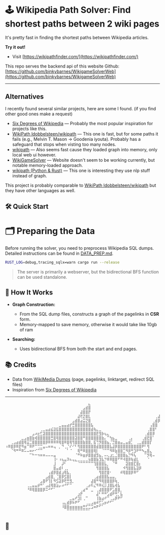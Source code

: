 # 🕹️ Wikipedia Path Solver: Find shortest paths between 2 wiki pages

It's pretty fast in finding the shortest paths between Wikipedia articles.

**Try it out!**

- Visit [https://wikipathfinder.com/](https://wikipathfinder.com/)

This repo serves the backend api of this website Github: [https://github.com/binkybarnes/WikigameSolverWeb](https://github.com/binkybarnes/WikigameSolverWeb)

---

## Alternatives

I recently found several similar projects, here are some I found. (if you find other good ones make a request)

- [Six Degrees of Wikipedia](https://github.com/jwngr/sdow) — Probably the most popular inspiration for projects like this.
- [WikiPath ldobbelsteen/wikipath](https://github.com/ldobbelsteen/wikipath) — This one is fast, but for some paths it fails (e.g., Melvin T. Mason -> Goodenia iyouta). Probably has a safeguard that stops when visting too many nodes.
- [wikipath](https://github.com/wgoodall01/wikipath) — Also seems fast cause they loaded graph into memory, only local web ui however.
- [WikiGameSolver](https://github.com/spaceface777/WikiGameSolver) — Website doesn't seem to be working currently, but notable memory-loaded approach.
- [wikipath (Python & Rust)](https://github.com/cosmobobak/wikipath) — This one is interesting they use nlp stuff instead of graph.

This project is probably comparable to [WikiPath ldobbelsteen/wikipath](https://github.com/ldobbelsteen/wikipath) but they have other languages as well.

## 🛠️ Quick Start

# 🗂️ Preparing the Data

Before running the solver, you need to preprocess Wikipedia SQL dumps.  
Detailed instructions can be found in [DATA_PREP.md](./DATA_PREP.md).

```bash
RUST_LOG=debug,tracing_sqlx=warn cargo run --release
```

> The server is primarily a webserver, but the bidirectional BFS function can be used standalone.

## 🧩 How It Works

- **Graph Construction:**

  - From the SQL dump files, constructs a graph of the pagelinks in **CSR** form.
  - Memory-mapped to save memory, otherwise it would take like 10gb of ram

- **Searching:**

  - Uses bidirectional BFS from both the start and end pages.

## 📚 Credits

- Data from [WikiMedia Dumps](https://dumps.wikimedia.org/enwiki/latest/) (page, pagelinks, linktarget, redirect SQL files)
- Inspiration from [Six Degrees of Wikipedia](https://github.com/jwngr/sdow)

---

```text
⠀⠀⠀⠀⠀⠀⠀⠀⠀⠀⠀⠀⠀⠀⠀⠀⠀⠀⠀⠀⠀⠀⠀⠀⠀⠀⠀⠀⠀⠀⠀⣄⠀⠀⠀⠀⠀⠀⠀⠀⠀⠀⠀⠀⠀⠀⠀⠀⠀⠀⠀⠀⠀⠀⠀⠀⠀⠀⠀⠀
⠀⠀⠀⠀⠀⠀⠀⠀⠀⠀⠀⠀⠀⠀⠀⠀⠀⠀⠀⠀⠀⠀⠀⠀⠀⠀⠀⠀⠀⣠⣾⣿⠀⠀⠀⠀⠀⠀⠀⠀⠀⠀⠀⠀⠀⠀⠀⠀⠀⠀⠀⠀⠀⠀⠀⠀⠀⠀⠀⠀
⠀⠀⠀⠀⠀⠀⠀⠀⠀⠀⠀⠀⠀⠀⠀⠀⠀⠀⠀⠀⠀⠀⠀⠀⠀⠀⠀⠀⣼⣿⣿⡟⠀⠀⠀⠀⠀⠀⠀⠀⠀⠀⠀⠀⠀⠀⠀⠀⠀⠀⠀⠀⠀⠀⠀⠀⠀⠀⣴⡟
⠀⠀⠀⠀⠀⠀⠀⠀⠀⠀⠀⠀⠀⠀⠀⠀⠀⠀⠀⠀⠀⠀⠀⠀⠀⠀⠀⣼⢟⣝⣿⣇⠀⠀⠀⠀⠀⠀⠀⠀⠀⠀⠀⠀⠀⠀⠀⠀⠀⠀⠀⠀⠀⠀⠀⠀⢀⣼⡟⠀
⠀⠀⠀⠀⠀⠀⠀⠀⠀⠀⠀⠀⠀⠀⠀⠀⠀⠀⠀⠀⠀⠀⠀⠀⠀⣠⣾⣿⣴⣭⣝⣿⠀⠀⠀⠀⠀⠀⠀⠀⠀⠀⠀⠀⠀⠀⠀⠀⠀⠀⠀⠀⠀⠀⠀⢀⣾⡿⠀⠀
⠀⠀⠀⠀⠀⠀⠀⠀⠀⠀⠀⠀⠀⠀⠀⠀⠀⠀⠀⠀⣀⣤⣤⣴⡞⣛⣿⣿⣿⣿⣿⣿⣧⠀⠀⠀⠀⠀⠀⠀⠀⠀⠀⠀⠀⠀⠀⠀⠀⠀⠀⠀⠀⠀⢠⣿⣿⠀⠀⠀
⠀⠀⠀⠀⠀⠀⠀⠀⠀⠀⠀⠀⠀⢀⣀⣤⣴⣮⣽⣯⣿⣿⣿⣿⣿⣿⣿⣿⣿⣿⣿⣿⣾⢷⣄⣀⠀⠀⠀⠀⠀⠀⠀⠀⠀⠀⠀⠀⠀⠀⠀⠀⠀⢀⣿⣿⠃⠀⠀⠀
⠀⠀⠀⠀⠀⠀⠀⠀⠀⠀⣠⠴⣖⣋⣽⣿⣿⣿⣿⣿⣿⣿⣿⣿⣿⣿⣿⣿⣿⣿⣿⣿⣿⣿⣟⣻⡷⢦⣄⠀⠀⠀⠀⠀⠀⠀⠀⠀⠀⠀⠀⠀⢀⣾⣿⡿⠀⠀⠀⠀
⠀⠀⠀⠀⠀⠀⣀⣠⣶⣿⣷⢾⣿⣿⣿⣿⣿⣛⣿⢿⣿⣿⣿⣿⣿⣿⣽⣿⣿⠛⣿⣿⣿⣿⣿⣿⣷⡄⠉⢳⣦⣀⠀⠀⠀⠀⢀⡄⠀⠀⠀⢀⣾⣟⣿⠁⠀⠀⠀⠀
⠀⠀⢀⣠⣴⣾⣿⢿⣭⣉⣿⣿⣿⣿⣿⡿⠿⠿⠿⠿⢿⣿⠿⣿⢿⢻⣿⣿⣿⣷⣿⣿⡀⣯⢙⡻⣿⣿⣦⡈⣙⣿⣶⣤⣀⣤⣾⡁⠀⢀⣀⣾⣿⣿⡏⠀⠀⠀⠀⠀
⠰⠿⣿⡿⠿⣟⠻⣶⠉⠿⠟⠉⢉⣉⣤⠤⠶⠶⢤⠀⡀⠙⢀⡈⠎⠊⠃⢻⣿⣿⣿⣿⣿⣿⣾⣿⣿⣿⣿⣧⣼⡿⣿⣿⣿⣿⣿⣿⣿⣿⣿⠟⠃⢻⠀⠀⠀⠀⠀⠀
⠀⠀⠈⠻⠛⠛⠿⠥⠤⠶⠖⠊⠉⠉⠀⠀⠀⠀⠀⠀⠀⠀⠀⠁⠈⠀⠀⢿⠛⠿⣿⣿⣿⢿⡇⠀⠈⠉⠉⠻⠿⣷⣿⣿⣉⠻⡿⢛⣹⠟⠛⠳⣤⣿⣄⠀⠀⠀⠀⠀
⠀⠀⠀⠀⠀⠀⠀⠀⠀⠉⠓⠒⠲⠶⠶⠤⠤⠤⣤⠀⠀⠀⠀⠀⠀⠀⠈⠛⠷⣶⡾⣿⣿⣾⣻⣦⡀⠤⢄⣰⣂⣈⣿⣿⣿⣦⡙⠻⢧⠀⠀⠀⠉⡻⢿⠤⠀⠀⠀⠀
⠀⠀⠀⠀⠀⠀⠀⠀⠀⠀⠀⠀⠀⠀⠀⠀⠀⠀⢸⠂⠰⢦⣤⠽⠦⢤⣄⣀⣀⣀⣀⣲⣿⣿⣷⣹⣧⡙⠿⠿⣿⣿⠋⠛⠺⣿⡿⢷⣾⣇⠀⠀⠀⠈⠀⠀⠀⠀⠀⠀
⠀⠀⠀⠀⠀⠀⠀⠀⠀⠀⠀⠀⠀⠀⠀⠀⠀⠀⣸⠀⠀⡼⠃⠀⠀⠀⠀⠈⠉⠉⠉⠉⠉⢹⣿⣿⣿⣧⡀⠀⠈⠛⠀⠀⠀⣽⣿⣿⣏⣿⡆⠀⠀⠀⠀⠀⠀⠀⠀⠀
⠀⠀⠀⠀⠀⠀⠀⠀⠀⠀⠀⠀⠀⠀⠀⠀⠀⠀⣿⣤⣾⠇⢀⡀⠀⠀⠀⠀⠀⠀⠀⠀⠀⠀⢻⣿⣿⣿⣧⠀⠀⠀⠀⠀⠺⢻⣿⣿⣧⣽⡿⠀⠀⠀⠀⠀⠀⠀⠀⠀
⠀⠀⠀⠀⠀⠀⠀⠀⠀⠀⠀⠀⠀⠀⠀⠀⢠⣾⡿⣿⣾⣰⢿⣧⡀⠀⠀⠀⠀⠀⠀⠀⠀⠀⠀⢻⣿⣟⣿⠂⠀⠀⠀⠾⢿⣿⣿⡿⠿⠋⠀⠀⠀⠀⠀⠀⠀⠀⠀⠀
⠀⠀⠀⠀⠀⠀⠀⠀⠀⠀⠀⠀⠀⠀⠀⣠⣾⣿⡀⢈⣿⡿⣫⣿⡇⠀⠀⠀⠀⠀⠀⠀⠀⢀⣴⣾⣿⣿⣧⣤⣤⡀⠀⠀⠀⠀⠀⠀⠀⠀⠀⠀⠀⠀⠀⠀⠀⠀⠀⠀
⠀⠀⠀⠀⠀⠀⠀⠀⠀⠀⠀⠀⠀⣠⣿⠟⢹⡇⠻⣫⣽⡿⢟⣛⣻⡀⠀⠀⠀⠀⠀⠀⣼⣿⠛⠻⢿⣿⣿⣿⡿⢷⡀⠀⠀⠀⠀⠀⠀⠀⠀⠀⠀⠀⠀⠀⠀⠀⠀⠀
⠀⠀⠀⠀⠀⠀⠀⠀⢀⣀⣤⣤⡾⠛⠁⣠⣼⢿⣿⣵⡤⠴⠚⠋⠉⠀⠀⠀⠀⠀⢀⡴⠯⣌⠻⠿⢮⡭⣸⣿⣧⢾⣧⠀⠀⠀⠀⠀⠀⠀⠀⠀⠀⠀⠀⠀⠀⠀⠀⠀
⠀⠀⠀⠀⠀⠀⠀⠀⠘⠿⢿⣿⣿⣿⡿⠭⠚⠋⠁⠀⠀⠀⠀⠀⠀⠀⠀⠀⢀⣴⠛⠀⣀⠀⢀⣼⣿⣿⣿⠟⣡⣿⣿⡀⠀⠀⠀⠀⠀⠀⠀⠀⠀⠀⠀⠀⠀⠀⠀⠀
⠀⠀⠀⠀⠀⠀⠀⠀⠀⠀⠀⠀⠀⠀⠀⠀⠀⠀⠀⠀⠀⠀⠀⠀⠀⠀⠀⣰⡟⠀⠀⠀⠀⠀⣼⠃⠛⠛⣡⣾⠟⢛⡁⣧⠀⠀⠀⠀⠀⠀⠀⠀⠀⠀⠀⠀⠀⠀⠀⠀
⠀⠀⠀⠀⠀⠀⠀⠀⠀⠀⠀⠀⠀⠀⠀⠀⠀⠀⠀⠀⠀⠀⠀⠀⣀⣤⠞⣹⡇⢀⠉⠀⠀⠀⢸⣷⣴⠞⠉⢀⣠⡿⠟⠋⠀⠀⠀⠀⠀⠀⠀⠀⠀⠀⠀⠀⠀⠀⠀⠀
⠀⠀⠀⠀⠀⠀⠀⠀⠀⠀⠀⠀⠀⠀⠀⠀⠀⠀⠀⠀⠀⢠⣄⣾⡿⠷⠟⠋⠀⠀⢀⣀⣠⣶⠾⣋⣡⡶⠞⠋⠁⠀⠀⠀⠀⠀⠀⠀⠀⠀⠀⠀⠀⠀⠀⠀⠀⠀⠀⠀
⠀⠀⠀⠀⠀⠀⠀⠀⠀⠀⠀⠀⠀⠀⠀⠀⠀⠀⠀⠀⠀⠸⣿⣿⣶⣶⣶⣶⣶⣛⣋⣉⣩⠶⠟⠋⠁⠀⠀⠀⠀⠀⠀⠀⠀⠀⠀⠀⠀⠀⠀⠀⠀⠀⠀⠀⠀⠀⠀⠀
⠀⠀⠀⠀⠀⠀⠀⠀⠀⠀⠀⠀⠀⠀⠀⠀⠀⠀⠀⠀⠀⠀⠀⠉⠉⠉⠉⠉⠉⠉⠉⠁⠀⠀⠀⠀⠀⠀⠀⠀⠀⠀⠀⠀⠀⠀⠀⠀⠀⠀⠀⠀⠀⠀⠀⠀⠀⠀⠀⠀
```

## 🖤
